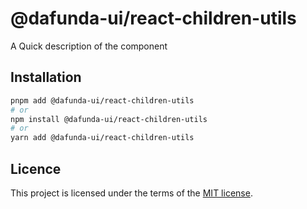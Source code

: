 # @dafunda-ui/react-children-utils

A Quick description of the component

## Installation

```sh
pnpm add @dafunda-ui/react-children-utils
# or
npm install @dafunda-ui/react-children-utils
# or
yarn add @dafunda-ui/react-children-utils
```

## Licence

This project is licensed under the terms of the
[MIT license](https://github.com/dafundacom/dafunda-ui/blob/master/LICENSE).
